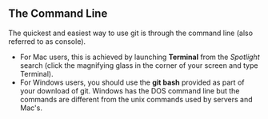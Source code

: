<section class="module-section" name="The Commmand Line">&nbsp;</section>

## The Command Line

The quickest and easiest way to use git is through the command line (also referred to as console). 

* For Mac users, this is achieved by launching **Terminal** from the *Spotlight* search (click the magnifying glass in the corner of your screen and type Terminal). 
* For Windows users, you should use the **git bash** provided as part of your download of git. Windows has the DOS command line but the commands are different from the unix commands used by servers and Mac's.
